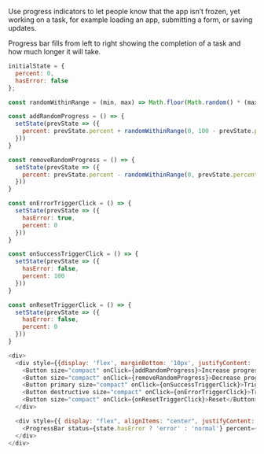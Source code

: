 Use progress indicators to let people know that the app isn’t frozen, yet working on a task, for example loading an app, submitting a form, or saving updates.

Progress bar fills from left to right showing the completion of a task and how much longer it will take.

```js
initialState = {
  percent: 0,
  hasError: false
};

const randomWithinRange = (min, max) => Math.floor(Math.random() * (max - min + 1) + min)

const addRandomProgress = () => {
  setState(prevState => ({
    percent: prevState.percent + randomWithinRange(0, 100 - prevState.percent)
  }))
}

const removeRandomProgress = () => {
  setState(prevState => ({
    percent: prevState.percent - randomWithinRange(0, prevState.percent)
  }))
}

const onErrorTriggerClick = () => {
  setState(prevState => ({
    hasError: true,
    percent: 0
  }))
}

const onSuccessTriggerClick = () => {
  setState(prevState => ({
    hasError: false,
    percent: 100
  }))
}

const onResetTriggerClick = () => {
  setState(prevState => ({
    hasError: false,
    percent: 0
  }))
}

<div>
  <div style={{display: 'flex', marginBottom: '10px', justifyContent: 'space-between'}}>
    <Button size="compact" onClick={addRandomProgress}>Increase progress</Button>
    <Button size="compact" onClick={removeRandomProgress}>Decrease progress</Button>
    <Button primary size="compact" onClick={onSuccessTriggerClick}>Trigger success</Button>
    <Button destructive size="compact" onClick={onErrorTriggerClick}>Trigger error</Button>
    <Button size="compact" onClick={onResetTriggerClick}>Reset</Button>
  </div>

  <div style={{ display: "flex", alignItems: "center", justifyContent: "center" }}>
    <ProgressBar status={state.hasError ? 'error' : 'normal'} percent={state.percent}  />
  </div>
</div>
```
